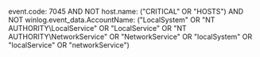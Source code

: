 event.code: 7045 AND NOT host.name: ("CRITICAL" OR "HOSTS") AND NOT winlog.event_data.AccountName: ("LocalSystem" OR "NT AUTHORITY\LocalService" OR "LocalService" OR "NT AUTHORITY\NetworkService" OR "NetworkService" OR "localSystem" OR "localService" OR "networkService")
